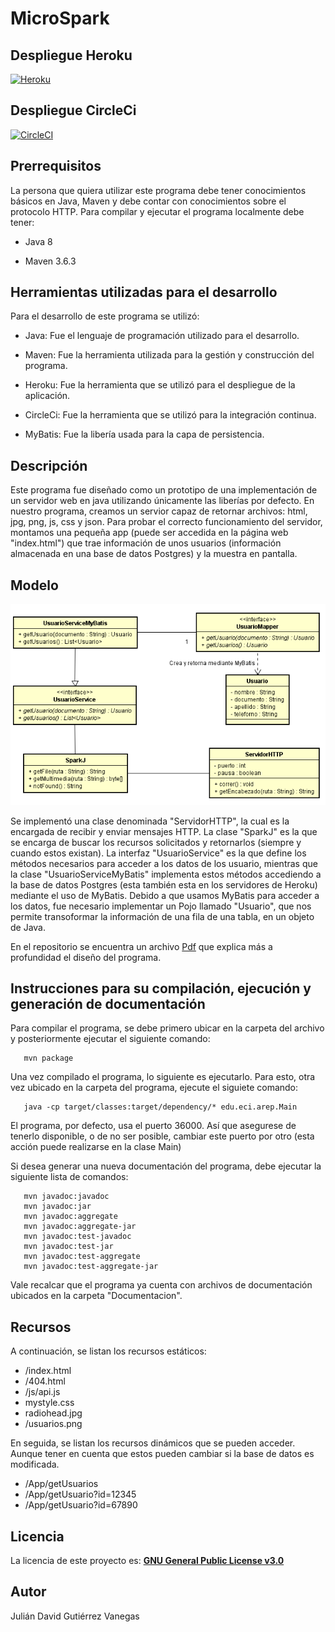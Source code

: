 # MicroSpark #

## Despliegue Heroku ## 

[![Heroku](https://www.herokucdn.com/deploy/button.png)](https://sparkj.herokuapp.com/)

## Despliegue CircleCi ##

[![CircleCI](https://circleci.com/gh/JulianGutierritos/AREP-LAB3.svg?style=svg)](https://app.circleci.com/pipelines/github/JulianGutierritos/AREP-LAB3)

## Prerrequisitos ##

La persona que quiera utilizar este programa debe tener conocimientos básicos en Java, Maven y debe contar con conocimientos sobre el protocolo HTTP. 
Para compilar y ejecutar el programa localmente debe tener: 

- Java 8

- Maven 3.6.3

## Herramientas utilizadas para el desarrollo ##

Para el desarrollo de este programa se utilizó: 

- Java: Fue el lenguaje de programación utilizado para el desarrollo.

- Maven: Fue la herramienta utilizada para la gestión y construcción del programa.

- Heroku: Fue la herramienta que se utilizó para el despliegue de la aplicación. 

- CircleCi: Fue la herramienta que se utilizó para la integración continua.

- MyBatis: Fue la libería usada para la capa de persistencia.


## Descripción ## 

Este programa fue diseñado como un prototipo de una implementación de un servidor web en java utilizando únicamente las liberías por defecto. En nuestro programa, creamos un servior capaz de retornar archivos: html, jpg, png, js, css y json. Para probar el correcto funcionamiento del servidor, montamos una pequeña app (puede ser accedida en la página web "index.html") que trae información de unos usuarios (información almacenada en una base de datos Postgres) y la muestra en pantalla.

## Modelo ##
![](images/modelo.PNG)

Se implementó una clase denominada "ServidorHTTP", la cual es la encargada de recibir y enviar mensajes HTTP. La clase "SparkJ" es la que se encarga de buscar los recursos solicitados y retornarlos (siempre y cuando estos existan). La interfaz "UsuarioService" es la que define los métodos necesarios para acceder a los datos de los usuario, mientras que la clase "UsuarioServiceMyBatis" implementa estos métodos accediendo a la base de datos Postgres (esta también esta en los servidores de Heroku) mediante el uso de MyBatis. Debido a que usamos MyBatis para acceder a los datos, fue necesario implementar un Pojo llamado "Usuario", que nos permite transoformar la información de una fila de una tabla, en un objeto de Java.

En el repositorio se encuentra un archivo [Pdf](Lab_03.pdf) que explica más a profundidad el diseño del programa.

## Instrucciones para su compilación, ejecución y generación de documentación ##

Para compilar el programa, se debe primero ubicar en la carpeta del archivo y posteriormente ejecutar el siguiente comando: 

```
   mvn package 
```

Una vez compilado el programa, lo siguiente es ejecutarlo. Para esto, otra vez ubicado en la carpeta del programa, ejecute el siguiete comando:

```
   java -cp target/classes:target/dependency/* edu.eci.arep.Main
```
El programa, por defecto, usa el puerto 36000. Así que asegurese de tenerlo disponible, o de no ser posible, cambiar este puerto por otro (esta acción puede realizarse en la clase Main)

Si desea generar una nueva documentación del programa, debe ejecutar la siguiente lista de comandos:

```
   mvn javadoc:javadoc
   mvn javadoc:jar
   mvn javadoc:aggregate
   mvn javadoc:aggregate-jar
   mvn javadoc:test-javadoc
   mvn javadoc:test-jar
   mvn javadoc:test-aggregate
   mvn javadoc:test-aggregate-jar
```

Vale recalcar que el programa ya cuenta con archivos de documentación ubicados en la carpeta "Documentacion".

## Recursos ## 
A continuación, se listan los recursos estáticos: 

- /index.html 
- /404.html 
- /js/api.js
- mystyle.css 
- radiohead.jpg 
- /usuarios.png

En seguida, se listan los recursos dinámicos que se pueden acceder. Aunque tener en cuenta que estos pueden cambiar si la base de datos es modificada.

- /App/getUsuarios
- /App/getUsuario?id=12345
- /App/getUsuario?id=67890


## Licencia ## 

La licencia de este proyecto es: [**GNU General Public License v3.0**](LICENSE)

## Autor ##

Julián David Gutiérrez Vanegas
